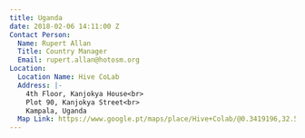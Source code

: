 ```yaml
---
title: Uganda
date: 2018-02-06 14:11:00 Z
Contact Person:
  Name: Rupert Allan
  Title: Country Manager
  Email: rupert.allan@hotosm.org
Location:
  Location Name: Hive CoLab
  Address: |-
    4th Floor, Kanjokya House<br>
    Plot 90, Kanjokya Street<br>
    Kampala, Uganda
  Map Link: https://www.google.pt/maps/place/Hive+Colab/@0.3419196,32.5921538,17z/data=!4m8!1m2!2m1!1sKanjokya+House+Plot+90,+Kanjokya+Street+Kampala,+Uganda!3m4!1s0x177dbbb1d0fdf0ef:0xde67114eec99fb00!8m2!3d0.3418314!4d32.5944272?hl=en
---
```

